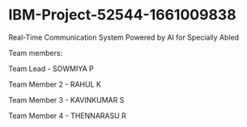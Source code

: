 # IBM-Project-52544-1661009838
Real-Time Communication System Powered by AI for Specially Abled

Team members:

Team Lead - SOWMIYA P

Team Member 2 - RAHUL K

Team Member 3 - KAVINKUMAR S

Team Member 4 - THENNARASU R
